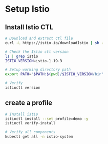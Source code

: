# Setup Istio

## Install Istio CTL
```bash
# Download and extract ctl file
curl -L https://istio.io/downloadIstio | sh -

# Check the Istio ctl version
ls | grep istio
ISTIO_VERSION=istio-1.19.3

# Setup working directory path
export PATH="$PATH:$(pwd)/$ISTIO_VERSION/bin"

# Verify
istioctl version
```

## create a profile
```bash
# Install istio
istioctl install --set profile=demo -y
istioctl verify-install

# Verify all components
kubectl get all -n istio-system
```